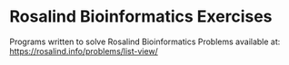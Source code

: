 # Rosalind Bioinformatics Exercises
Programs written to solve Rosalind Bioinformatics Problems available at: https://rosalind.info/problems/list-view/
